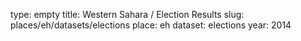 type: empty
title: Western Sahara / Election Results
slug: places/eh/datasets/elections
place: eh
dataset: elections
year: 2014
